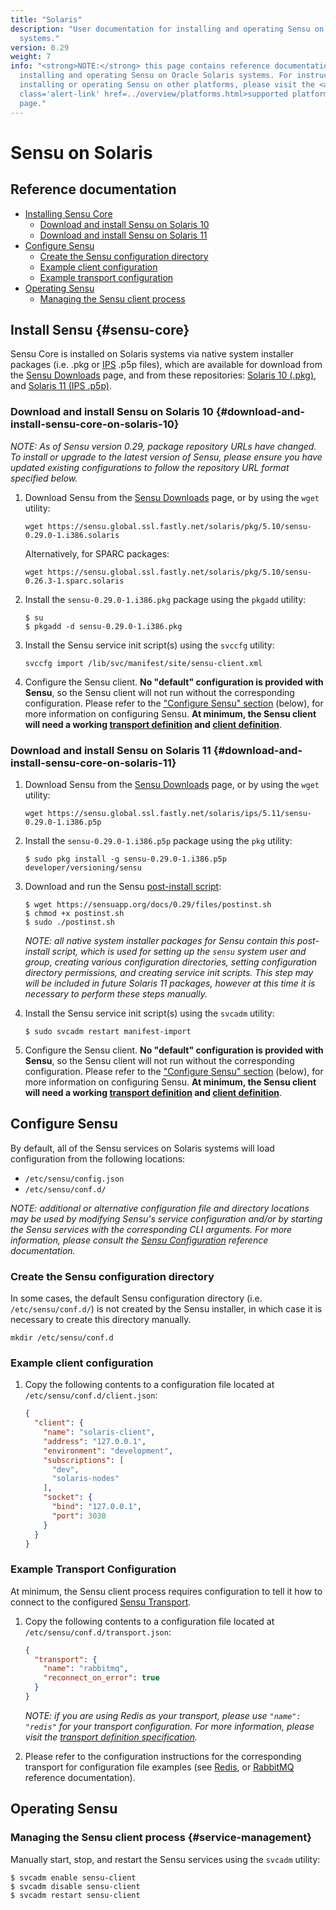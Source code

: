 ```yaml
---
title: "Solaris"
description: "User documentation for installing and operating Sensu on Solaris
  systems."
version: 0.29
weight: 7
info: "<strong>NOTE:</strong> this page contains reference documentation for
  installing and operating Sensu on Oracle Solaris systems. For instructions on
  installing or operating Sensu on other platforms, please visit the <a
  class='alert-link' href=../overview/platforms.html>supported platforms</a>
  page."
---
```


# Sensu on Solaris

## Reference documentation

- [Installing Sensu Core](#sensu-core)
  - [Download and install Sensu on Solaris 10](#download-and-install-sensu-core-on-solaris-10)
  - [Download and install Sensu on Solaris 11](#download-and-install-sensu-core-on-solaris-11)
- [Configure Sensu](#configure-sensu)
  - [Create the Sensu configuration directory](#create-the-sensu-configuration-directory)
  - [Example client configuration](#example-client-configuration)
  - [Example transport configuration](#example-transport-configuration)
- [Operating Sensu](#operating-sensu)
  - [Managing the Sensu client process](#service-management)

## Install Sensu {#sensu-core}

Sensu Core is installed on Solaris systems via native system installer packages
(i.e. .pkg or [IPS][13] .p5p files), which are available for download from
the [Sensu Downloads][1] page, and from these repositories: [Solaris 10
(.pkg)][2], and [Solaris 11 (IPS .p5p)][3].

### Download and install Sensu on Solaris 10 {#download-and-install-sensu-core-on-solaris-10}

_NOTE: As of Sensu version 0.29, package repository URLs have changed.
To install or upgrade to the latest version of Sensu, please ensure
you have updated existing configurations to follow the repository URL
format specified below._

1. Download Sensu from the [Sensu Downloads][1] page, or by using the `wget`
   utility:

   ~~~ shell
   wget https://sensu.global.ssl.fastly.net/solaris/pkg/5.10/sensu-0.29.0-1.i386.solaris
   ~~~

   Alternatively, for SPARC packages:

   ~~~ shell
   wget https://sensu.global.ssl.fastly.net/solaris/pkg/5.10/sensu-0.26.3-1.sparc.solaris
   ~~~

2. Install the `sensu-0.29.0-1.i386.pkg` package using the `pkgadd` utility:

   ~~~ shell
   $ su
   $ pkgadd -d sensu-0.29.0-1.i386.pkg
   ~~~

3. Install the Sensu service init script(s) using the `svccfg` utility:

   ~~~ shell
   svccfg import /lib/svc/manifest/site/sensu-client.xml
   ~~~

4. Configure the Sensu client. **No "default" configuration is provided with
   Sensu**, so the Sensu client will not run without the corresponding
   configuration. Please refer to the ["Configure Sensu" section][9] (below),
   for more information on configuring Sensu. **At minimum, the Sensu client
   will need a working [transport definition][10] and [client definition][11]**.

### Download and install Sensu on Solaris 11 {#download-and-install-sensu-core-on-solaris-11}

1. Download Sensu from the [Sensu Downloads][1] page, or by using the `wget`
   utility:

   ~~~ shell
   wget https://sensu.global.ssl.fastly.net/solaris/ips/5.11/sensu-0.29.0-1.i386.p5p
   ~~~

2. Install the `sensu-0.29.0-1.i386.p5p` package using the `pkg` utility:

   ~~~ shell
   $ sudo pkg install -g sensu-0.29.0-1.i386.p5p developer/versioning/sensu
   ~~~

3. Download and run the Sensu [post-install script][12]:

   ~~~ shell
   $ wget https://sensuapp.org/docs/0.29/files/postinst.sh
   $ chmod +x postinst.sh
   $ sudo ./postinst.sh
   ~~~

   _NOTE: all native system installer packages for Sensu contain this
   post-install script, which is used for setting up the `sensu` system user and
   group, creating various configuration directories, setting configuration
   directory permissions, and creating service init scripts. This step <span
   class='strike'>may</span> will be included in future Solaris 11 packages,
   however at this time it is necessary to perform these steps manually._

4. Install the Sensu service init script(s) using the `svcadm` utility:

   ~~~ shell
   $ sudo svcadm restart manifest-import
   ~~~

5. Configure the Sensu client. **No "default" configuration is provided with
   Sensu**, so the Sensu client will not run without the corresponding
   configuration. Please refer to the ["Configure Sensu" section][9] (below),
   for more information on configuring Sensu. **At minimum, the Sensu client
   will need a working [transport definition][10] and [client definition][11]**.

## Configure Sensu

By default, all of the Sensu services on Solaris systems will load configuration
from the following locations:

- `/etc/sensu/config.json`
- `/etc/sensu/conf.d/`

_NOTE: additional or alternative configuration file and directory locations may
be used by modifying Sensu's service configuration and/or by starting the Sensu
services with the corresponding CLI arguments. For more information, please
consult the [Sensu Configuration][5] reference documentation._

### Create the Sensu configuration directory

In some cases, the default Sensu configuration directory (i.e.
`/etc/sensu/conf.d/`) is not created by the Sensu installer, in which case it is
necessary to create this directory manually.

~~~ shell
mkdir /etc/sensu/conf.d
~~~

### Example client configuration

1. Copy the following contents to a configuration file located at
   `/etc/sensu/conf.d/client.json`:

   ~~~ json
   {
     "client": {
       "name": "solaris-client",
       "address": "127.0.0.1",
       "environment": "development",
       "subscriptions": [
         "dev",
         "solaris-nodes"
       ],
       "socket": {
         "bind": "127.0.0.1",
         "port": 3030
       }
     }
   }
   ~~~

### Example Transport Configuration

At minimum, the Sensu client process requires configuration to tell it how to
connect to the configured [Sensu Transport][6].

1. Copy the following contents to a configuration file located at
   `/etc/sensu/conf.d/transport.json`:

   ~~~ json
   {
     "transport": {
       "name": "rabbitmq",
       "reconnect_on_error": true
     }
   }
   ~~~

   _NOTE: if you are using Redis as your transport, please use `"name": "redis"`
   for your transport configuration. For more information, please visit the
   [transport definition specification][10]._

2. Please refer to the configuration instructions for the corresponding
   transport for configuration file examples (see [Redis][7], or [RabbitMQ][8]
   reference documentation).

## Operating Sensu

### Managing the Sensu client process {#service-management}

Manually start, stop, and restart the Sensu services using the `svcadm` utility:

~~~ shell
$ svcadm enable sensu-client
$ svcadm disable sensu-client
$ svcadm restart sensu-client
~~~

[?]:  #
[1]:  https://sensuapp.org/download
[2]:  https://sensu.global.ssl.fastly.net/solaris/pkg/
[3]:  https://sensu.global.ssl.fastly.net/solaris/ips/
[4]:  https://sensuapp.org/mit-license
[5]:  ../reference/configuration.html
[6]:  ../reference/transport.html
[7]:  ../reference/redis.html#sensu-redis-configuration
[8]:  ../reference/rabbitmq.html#sensu-rabbitmq-configuration
[9]:  #configure-sensu
[10]: #example-transport-configuration
[11]: #example-client-configuration
[12]: /docs/0.29/files/postinst.sh
[13]: http://www.oracle.com/technetwork/server-storage/solaris11/technologies/ips-323421.html
